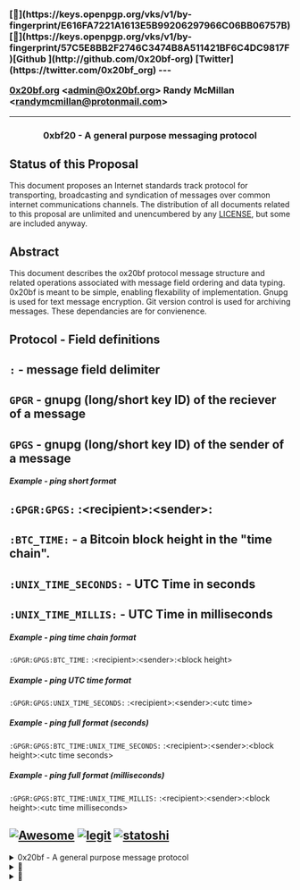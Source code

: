 <H3>[🐝](https://keys.openpgp.org/vks/v1/by-fingerprint/E616FA7221A1613E5B99206297966C06BB06757B)[🥕](https://keys.openpgp.org/vks/v1/by-fingerprint/57C5E8BB2F2746C3474B8A511421BF6C4DC9817F)[Github ](http://github.com/0x20bf-org) [Twitter](https://twitter.com/0x20bf_org)
---

[0x20bf.org](https://github.com/0x20bf-org) \<[admin@0x20bf.org](mailto:admin@0x20bf.org)\>
Randy McMillan \<[randymcmillan@protonmail.com](mailto:randymcmillan@protonmail.com)\>

---

<center><H4>0xbf20 - A general purpose messaging protocol</center>

## Status of this Proposal

This document proposes an Internet standards track protocol for transporting, broadcasting and syndication of messages over common internet communications channels. The distribution of all documents related to this proposal are unlimited and unencumbered by any [LICENSE](LICENSE), but some are included anyway.

## Abstract

This document describes the ox20bf protocol message structure and related operations associated with message field ordering and data typing. 0x20bf is meant to be simple, enabling flexability of implementation. Gnupg is used for text message encryption. Git version control is used for archiving messages. These dependancies are for convienence.

## Protocol - Field definitions


`:` - message field delimiter
--

`GPGR` - gnupg (long/short key ID) of the reciever of a message
--

`GPGS` - gnupg (long/short key ID) of the sender of a message
--

##### Example - ping short format
`:GPGR:GPGS:` :\<recipient\>:\<sender\>:
--

`:BTC_TIME:` - a Bitcoin block height in the "time chain".
--

`:UNIX_TIME_SECONDS:` - UTC Time in seconds
--

`:UNIX_TIME_MILLIS:` - UTC Time in milliseconds
--

##### Example - ping time chain format
`:GPGR:GPGS:BTC_TIME:` :\<recipient\>:\<sender\>:\<block height\>

##### Example - ping UTC time format
`:GPGR:GPGS:UNIX_TIME_SECONDS:` :\<recipient\>:\<sender\>:\<utc time\>

##### Example - ping full format (seconds)
`:GPGR:GPGS:BTC_TIME:UNIX_TIME_SECONDS:` :\<recipient\>:\<sender\>:\<block height\>:\<utc time seconds\>

##### Example - ping full format (milliseconds)
`:GPGR:GPGS:BTC_TIME:UNIX_TIME_MILLIS:` :\<recipient\>:\<sender\>:\<block height\>:\<utc time milliseconds\>
<AUTOMATION>
<p>

## [![Awesome](https://awesome.re/badge.svg)](https://github.com/RandyMcMillan/randymcmillan/blob/master/sources/awesome.md) [![legit](https://github.com/RandyMcMillan/legit/actions/workflows/automate.yml/badge.svg)](https://github.com/RandyMcMillan/legit/actions/workflows/automate.yml) [![statoshi](https://github.com/bitcoincore-dev/statoshi/actions/workflows/statoshi.yml/badge.svg)](https://github.com/bitcoincore-dev/statoshi/actions/workflows/statoshi.yml)         

<CENTER></CENTER>

</p>
</AUTOMATION>

<details>
<summary>0x20bf - A general purpose message protocol</summary>

```shell
git clone https://github.com/0x20bf-org/0x20bf.git ~/legit && \
cd ~/0x20bf && make
```
</p>
</details>

<details>
<summary>👀</summary>
<p>

```shell
seq 0 947 | (while read -r n; do bitcoin-cli gettxout \
54e48e5f5c656b26c3bca14a8c95aa583d07ebe84dde3b7dd4a78f4e4186e713 $n \
| jq -r '.scriptPubKey.asm' | awk '{ print $2 $3 $4 }'; done) | \
tr -d '\n' | cut -c 17-368600 | xxd -r -p > bitcoin.pdf
```

</p>
</details>

<details>
<summary>👀</summary>
<p>

#### Referal Links:

[![DigitalOcean Referral Badge](https://web-platforms.sfo2.digitaloceanspaces.com/WWW/Badge%202.svg)](https://www.digitalocean.com/?refcode=ae5c7d05da91&utm_campaign=Referral_Invite&utm_medium=Referral_Program&utm_source=badge)

</p>
</details>